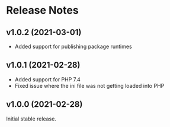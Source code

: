# Release Notes

## v1.0.2 (2021-03-01)

- Added support for publishing package runtimes

## v1.0.1 (2021-02-28)

- Added support for PHP 7.4
- Fixed issue where the ini file was not getting loaded into PHP
## v1.0.0 (2021-02-28)

Initial stable release.
